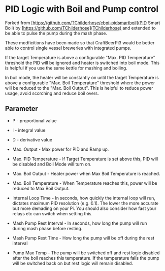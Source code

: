 # PID Logic with Boil and Pump control

Forked from [https://github.com/TChilderhose/cbpi-pidsmartboil](PID Smart Boil) by [https://github.com/TChilderhose](TChilderhose) and extended to be able to pulse the pump during the mash phase.

These modficitions have been made so that CraftBeerPi3 would be better able to control single vessel breweries with integrated pumps.

If the target Temperature is above a configurable "Max. PID Temperature" threshold the PID will be ignored and heater is switched into boil mode. This is helpful if you use the same kettle for mashing and boiling.

In boil mode, the heater will be constantly on until the target Temperature is above a configurable "Max. Boil Temperature" threshold where the power will be reduced to the "Max. Boil Output". This is helpful to reduce power usage, avoid scorching and reduce boil overs.

## Parameter

* P - proportional value
* I - integral value
* D - derivative value
* Max. Output - Max power for PID and Ramp up.
* Max. PID Temperature - If Target Temperature is set above this, PID will be disabled and Boil Mode will turn on.
* Max. Boil Output - Heater power when Max Boil Temperature is reached.
* Max. Boil Temperature - When Temperature reaches this, power will be reduced to Max Boil Output.

* Internal Loop Time - In seconds, how quickly the internal loop will run, dictates maximum PID resolution (e.g. 0.1). The lower the more accurate but more demading on your Pi. You should also consider how fast your relays etc can switch when setting this.

* Mash Pump Rest Interval - In seconds, how long the pump will run during mash phase before resting.
* Mash Pump Rest Time - How long the pump will be off during the rest interval

* Pump Max Temp - The pump will be switched off and rest logic disabled after the boil reaches this temperature. If the temperature falls the pump will be switched back on but rest logic will remain disabled.
